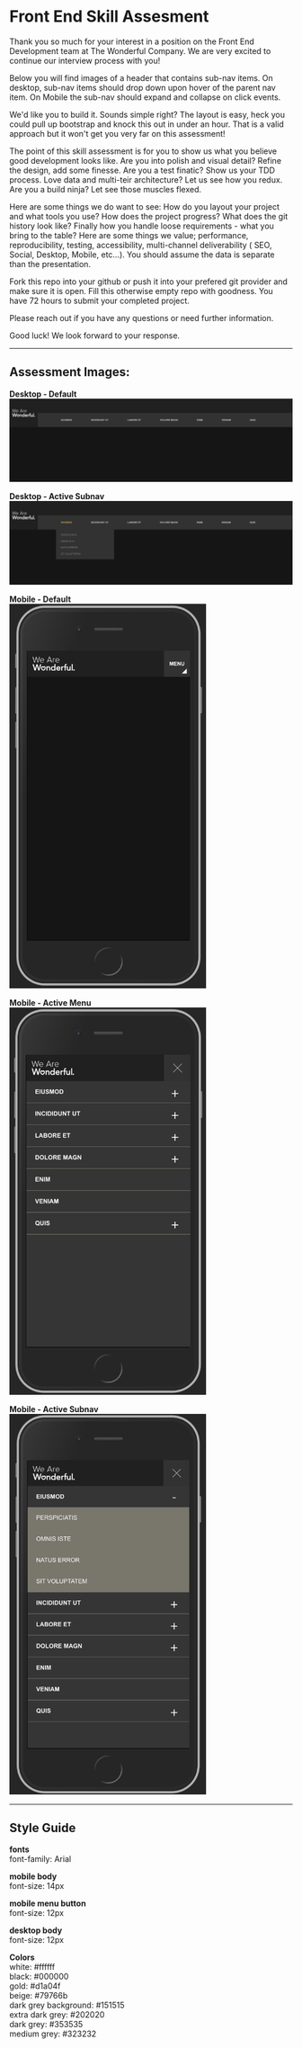 # Front End Skill Assesment

Thank you so much for your interest in a position on the Front End Development team at The Wonderful Company. We are very excited to continue our interview process with you!

Below you will find images of a header that contains sub-nav items. On desktop, sub-nav items should drop down upon hover of the parent nav item. On Mobile the sub-nav should expand and collapse on click events.

We'd like you to build it. Sounds simple right? The layout is easy, heck you could pull up bootstrap and knock this out in under an hour. That is a valid approach but it won't get you very far on this assessment!

The point of this skill assessment is for you to show us what you believe good development looks like. Are you into polish and visual detail? Refine the design, add some finesse. Are you a test finatic? Show us your TDD process. Love data and multi-teir architecture? Let us see how you redux. Are you a build ninja? Let see those muscles flexed.

Here are some things we do want to see: How do you layout your project and what tools you use? How does the project progress? What does the git history look like? Finally how you handle loose requirements - what you bring to the table? Here are some things we value; performance, reproducibility, testing, accessibility, multi-channel deliverability ( SEO, Social, Desktop, Mobile, etc...). You should assume the data is separate than the presentation.

Fork this repo into your github or push it into your prefered git provider and make sure it is open. Fill this otherwise empty repo with goodness. You have 72 hours to submit your completed project.

Please reach out if you have any questions or need further information.

Good luck! We look forward to your response.

---

## Assessment Images:

**Desktop - Default**  
![Wonderful Desktop](./wonderful-desktop.png)

**Desktop - Active Subnav**  
![Wonderful Desktop Active Subnav](./wonderful-desktop-active-subnav.png)

**Mobile - Default**  
<img src="./wonderful-mobile.png" alt="Wonderful Mobile" width="350"/>

**Mobile - Active Menu**  
<img src="./wonderful-mobile-active-menu.png" alt="Wonderful Mobile Active Menu" width="350"/>

**Mobile - Active Subnav**  
<img src="./wonderful-mobile-active-subnav.png" alt="Wonderful Mobile Active Subnav" width="350"/>

---

## Style Guide

**fonts**  
font-family: Arial

**mobile body**  
font-size: 14px

**mobile menu button**  
font-size: 12px

**desktop body**  
font-size: 12px

**Colors**  
white: #ffffff  
black: #000000  
gold: #d1a04f  
beige: #79766b  
dark grey background: #151515  
extra dark grey: #202020  
dark grey: #353535  
medium grey: #323232
